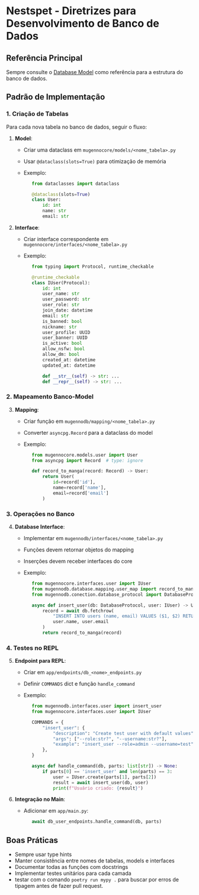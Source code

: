 # Nestspet - Diretrizes para Desenvolvimento de Banco de Dados

## Referência Principal

Sempre consulte o [Database Model](./docs/DATABASE_MODEL.md) como referência para a estrutura do banco de dados.

## Padrão de Implementação

### 1. Criação de Tabelas

Para cada nova tabela no banco de dados, seguir o fluxo:

1. **Model**:
   - Criar uma dataclass em `mugennocore/models/<nome_tabela>.py`
   - Usar `@dataclass(slots=True)` para otimização de memória
   - Exemplo:

     ```python
        from dataclasses import dataclass

        @dataclass(slots=True)
        class User:
            id: int
            name: str
            email: str
     ```

2. **Interface**:
   - Criar interface correspondente em `mugennocore/interfaces/<nome_tabela>.py`
   - Exemplo:

     ```python
        from typing import Protocol, runtime_checkable

        @runtime_checkable
        class IUser(Protocol):
            id: int
            user_name: str
            user_password: str
            user_role: str
            join_date: datetime
            email: str
            is_banned: bool
            nickname: str
            user_profile: UUID
            user_banner: UUID
            is_active: bool
            allow_nsfw: bool
            allow_dm: bool
            created_at: datetime
            updated_at: datetime

            def __str__(self) -> str: ...
            def __repr__(self) -> str: ...
     ```

### 2. Mapeamento Banco-Model

3. **Mapping**:
   - Criar função em `mugennodb/mapping/<nome_tabela>.py`
   - Converter `asyncpg.Record` para a dataclass do model
   - Exemplo:

     ```python
        from mugennocore.models.user import User
        from asyncpg import Record  # type: ignore

        def record_to_manga(record: Record) -> User:
            return User(
                id=record['id'],
                name=record['name'],
                email=record['email']
            )
     ```

### 3. Operações no Banco

4. **Database Interface**:
   - Implementar em `mugennodb/interfaces/<nome_tabela>.py`
   - Funções devem retornar objetos do mapping
   - Inserções devem receber interfaces do core
   - Exemplo:

     ```python
        from mugennocore.interfaces.user import IUser
        from mugennodb.database.mapping.user_map import record_to_manga
        from mugennodb.conection.database_protocol import DatabaseProtocol

        async def insert_user(db: DatabaseProtocol, user: IUser) -> User:
            record = await db.fetchrow(
                "INSERT INTO users (name, email) VALUES ($1, $2) RETURNING *",
                user.name, user.email
            )
            return record_to_manga(record)
     ```

### 4. Testes no REPL

5. **Endpoint para REPL**:
   - Criar em `app/endpoints/db_<nome>_endpoints.py`
   - Definir `COMMANDS` dict e função `handle_command`
   - Exemplo:

     ```python
        from mugennodb.interfaces.user import insert_user
        from mugennocore.interfaces.user import IUser

        COMMANDS = {
            "insert_user": {
                "description": "Create test user with default values",
                "args": ["--role:str?", "--username:str?"],
                "example": "insert_user --role=admin --username=test",
            },
        }

        async def handle_command(db, parts: list[str]) -> None:
            if parts[0] == 'insert_user' and len(parts) == 3:
                user = IUser.create(parts[1], parts[2])
                result = await insert_user(db, user)
                print(f"Usuário criado: {result}")

     ```

6. **Integração no Main**:
   - Adicionar em `app/main.py`:

     ```python
        await db_user_endpoints.handle_command(db, parts)
     ```

## Boas Práticas

- Sempre usar type hints
- Manter consistência entre nomes de tabelas, models e interfaces
- Documentar todas as funções com docstrings
- Implementar testes unitários para cada camada
- testar com o comando `poetry run mypy .` para buscar por erros de tipagem antes de fazer pull request.
